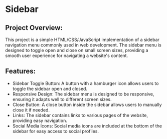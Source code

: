 # Sidebar

## Project Overview:
This project is a simple HTML/CSS/JavaScript implementation of a sidebar navigation menu commonly 
used in web development. The sidebar menu is designed to toggle open and close on small screen 
sizes, providing a smooth user experience for navigating a website's content.

## Features:
* Sidebar Toggle Button: A button with a hamburger icon allows users to toggle the sidebar open and closed.
* Responsive Design: The sidebar menu is designed to be responsive, ensuring it adapts well to different screen sizes.
* Close Button: A close button inside the sidebar allows users to manually close it if needed.
* Links: The sidebar contains links to various pages of the website, providing easy navigation.
* Social Media Icons: Social media icons are included at the bottom of the sidebar for easy access to social profiles.
